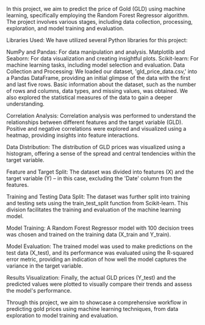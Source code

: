 In this project, we aim to predict the price of Gold (GLD) using machine learning, specifically employing the Random Forest Regressor algorithm. The project involves various stages, including data collection, processing, exploration, and model training and evaluation.

Libraries Used:
We have utilized several Python libraries for this project:

NumPy and Pandas: For data manipulation and analysis.
Matplotlib and Seaborn: For data visualization and creating insightful plots.
Scikit-learn: For machine learning tasks, including model selection and evaluation.
Data Collection and Processing:
We loaded our dataset, 'gld_price_data.csv,' into a Pandas DataFrame, providing an initial glimpse of the data with the first and last five rows. Basic information about the dataset, such as the number of rows and columns, data types, and missing values, was obtained. We also explored the statistical measures of the data to gain a deeper understanding.

Correlation Analysis:
Correlation analysis was performed to understand the relationships between different features and the target variable (GLD). Positive and negative correlations were explored and visualized using a heatmap, providing insights into feature interactions.

Data Distribution:
The distribution of GLD prices was visualized using a histogram, offering a sense of the spread and central tendencies within the target variable.

Feature and Target Split:
The dataset was divided into features (X) and the target variable (Y) – in this case, excluding the 'Date' column from the features.

Training and Testing Data Split:
The dataset was further split into training and testing sets using the train_test_split function from Scikit-learn. This division facilitates the training and evaluation of the machine learning model.

Model Training:
A Random Forest Regressor model with 100 decision trees was chosen and trained on the training data (X_train and Y_train).

Model Evaluation:
The trained model was used to make predictions on the test data (X_test), and its performance was evaluated using the R-squared error metric, providing an indication of how well the model captures the variance in the target variable.

Results Visualization:
Finally, the actual GLD prices (Y_test) and the predicted values were plotted to visually compare their trends and assess the model's performance.

Through this project, we aim to showcase a comprehensive workflow in predicting gold prices using machine learning techniques, from data exploration to model training and evaluation.

